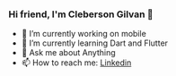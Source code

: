 ### Hi friend, I'm Cleberson Gilvan 👋



- 🔭 I’m currently working on mobile 
- 🌱 I’m currently learning Dart and Flutter
- 💬 Ask me about Anything
- 📫 How to reach me: [Linkedin](linkedin.com/in/cleberson-gilvan-2b9a63ba)



<!--
**Cleber4/Cleber4** is a ✨ _special_ ✨ repository because its `README.md` (this file) appears on your GitHub profile.

Here are some ideas to get you started:
- 👯 I’m looking to collaborate on ... 
- 🤔 I’m looking for help with ...
- 😄 Pronouns: ...
- ⚡ Fun fact: ...
-->
